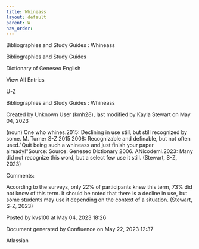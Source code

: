 ```yaml
---
title: Whineass
layout: default
parent: W
nav_order:
---
```


Bibliographies and Study Guides : Whineass

Bibliographies and Study Guides

Dictionary of Geneseo English

View All Entries

U-Z

Bibliographies and Study Guides : Whineass

Created by  Unknown User (kmh28), last modified by  Kayla Stewart on May 04, 2023

(noun) One who whines.2015: Declining in use still, but still recognized by some. M. Turner S-Z 2015 2008: Recognizable and definable, but not often used.&quot;Quit being such a whineass and just finish your paper already!&quot;Source: Source: Geneseo Dictionary 2006. ANicodemi.2023: Many did not recognize this word, but a select few use it still. (Stewart, S-Z, 2023) 

Comments:

According to the surveys, only 22% of participants knew this term, 73% did not know of this term. It should be noted that there is a decline in use, but some students may use it depending on the context of a situation. (Stewart, S-Z, 2023) 

Posted by kvs100 at May 04, 2023 18:26

Document generated by Confluence on May 22, 2023 12:37

Atlassian
